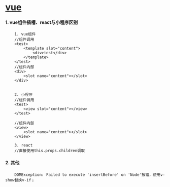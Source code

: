 # [vue](https://cn.vuejs.org/)


#### 1. vue组件插槽、react与小程序区别

```
    1. vue组件
    //组件调用
    <test>
        <template slot="content">
            <div>test</div>
        </template>
    </test>
    //组件内部
    <div>
        <slot name="content"></slot>
    </div>


    2. 小程序
    //组件调用
    <test>
        <view slot="content"></view>
    </test>

    //组件内部
    <view>
        <slot name="content"></slot>
    </view>

    3. react
    //直接使用this.props.children调取
```


#### 2. 其他

```
    DOMException: Failed to execute 'insertBefore' on 'Node'报错，使用v-show替换v-if；

```